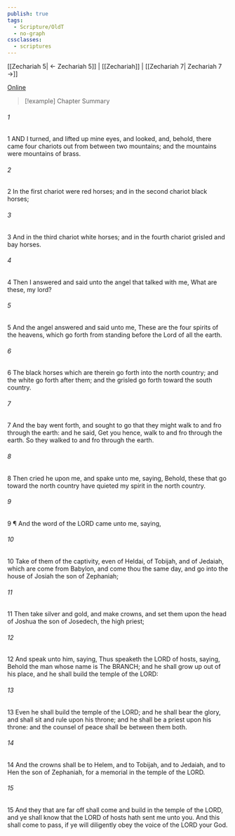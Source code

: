 ```yaml
---
publish: true
tags:
  - Scripture/OldT
  - no-graph
cssclasses:
  - scriptures
---
```

[[Zechariah 5| ← Zechariah 5]] | [[Zechariah]] | [[Zechariah 7| Zechariah 7 →]]

[Online](https://churchofjesuschrist.org/study/scriptures/ot/zech/6?lang=eng)

>[!example] Chapter Summary
>
###### 1
1 AND I turned, and lifted up mine eyes, and looked, and, behold, there came four chariots out from between two mountains; and the mountains were mountains of brass.
###### 2
2 In the first chariot were red horses; and in the second chariot black horses;
###### 3
3 And in the third chariot white horses; and in the fourth chariot grisled and bay horses.
###### 4
4 Then I answered and said unto the angel that talked with me, What are these, my lord?
###### 5
5 And the angel answered and said unto me, These are the four spirits of the heavens, which go forth from standing before the Lord of all the earth.
###### 6
6 The black horses which are therein go forth into the north country; and the white go forth after them; and the grisled go forth toward the south country.
###### 7
7 And the bay went forth, and sought to go that they might walk to and fro through the earth: and he said, Get you hence, walk to and fro through the earth.  So they walked to and fro through the earth.
###### 8
8 Then cried he upon me, and spake unto me, saying, Behold, these that go toward the north country have quieted my spirit in the north country.
###### 9
9 ¶ And the word of the LORD came unto me, saying,
###### 10
10 Take of them of the captivity, even of Heldai, of Tobijah, and of Jedaiah, which are come from Babylon, and come thou the same day, and go into the house of Josiah the son of Zephaniah;
###### 11
11 Then take silver and gold, and make crowns, and set them upon the head of Joshua the son of Josedech, the high priest;
###### 12
12 And speak unto him, saying, Thus speaketh the LORD of hosts, saying, Behold the man whose name is The BRANCH; and he shall grow up out of his place, and he shall build the temple of the LORD:
###### 13
13 Even he shall build the temple of the LORD; and he shall bear the glory, and shall sit and rule upon his throne; and he shall be a priest upon his throne: and the counsel of peace shall be between them both.
###### 14
14 And the crowns shall be to Helem, and to Tobijah, and to Jedaiah, and to Hen the son of Zephaniah, for a memorial in the temple of the LORD.
###### 15
15 And they that are far off shall come and build in the temple of the LORD, and ye shall know that the LORD of hosts hath sent me unto you.  And this shall come to pass, if ye will diligently obey the voice of the LORD your God.



